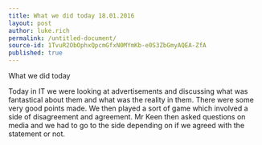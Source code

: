 ```yaml
---
title: What we did today 18.01.2016
layout: post
author: luke.rich
permalink: /untitled-document/
source-id: 1TvuR2ObOphxQpcmGfxN0MYmKb-e0S3ZbGmyAQEA-ZfA
published: true
---
```

What we did today 

Today in IT we were looking at advertisements and discussing what was fantastical about them and what was the reality in them. There were some very good points made. We then played a sort of game which involved a side of disagreement and agreement. Mr Keen then asked questions on media and we had to go to the side depending on if we agreed with the statement or not. 

